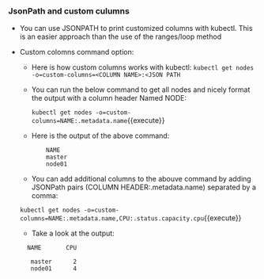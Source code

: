 ### JsonPath and custom culumns
- You can use JSONPATH to print customized columns with kubectl. This is an easier approach  than the use of the ranges/loop method
- Custom colomns command option:
    -  Here is how custom columns works with kubectl:
       `kubectl get nodes -o=custom-columns=<COLUMN NAME>:<JSON PATH`
          
    - You can run the below command to get all nodes and nicely format the output with a column header Named NODE:
  
       `kubectl get nodes -o=custom-columns=NAME:.metadata.name`{{execute}} 

    - Here is the output of the above command:

      ```   
          NAME   
          master  
          node01   
      ```

     - You can add additional columns to the abouve command by adding JSONPath pairs (COLUMN HEADER:.metadata.name) separated by a comma:
     
    `kubectl get nodes -o=custom-columns=NAME:.metadata.name,CPU:.status.capacity.cpu`{{execute}}

  -  Take a look at the  output:

    
    ```
      NAME       CPU
    
       master      2
       node01      4       


